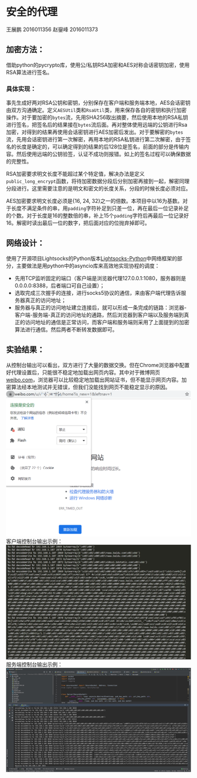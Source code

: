 # 安全的代理

王展鹏 2016011356
赵鋆峰 2016011373

## 加密方法：
借助python的pycrypto库，使用公/私钥RSA加密和AES对称会话密钥加密，使用RSA算法进行签名。

### 具体实现：
事先生成好两对RSA公钥和密钥，分别保存在客户端和服务端本地，AES会话密钥由双方沟通确定。定义`AESUtil`类和`RsaUtil`类，用来保存各自的密钥和执行加密操作。对于要加密的`bytes`流，先用SHA256取出摘要，然后使用本地的RSA私钥进行签名，把签名后的结果接在`bytes`流后面。再对整体使用远端的公钥进行Rsa加密，对得到的结果再使用会话密钥进行AES加密后发出。对于要解密的`bytes`流，先用会话密钥进行第一次解密，再用本地的RSA私钥进行第二次解密，由于签名的长度是确定的，可以确定得到的结果的后128位是签名，前面的部分是传输内容。然后使用远端的公钥验签，认证不成功则报错。如上的签名过程可以确保数据的完整性。

RSA加密要求明文长度不能超过某个特定值，解决办法是定义`public_long_encrypt`函数，将待加密数据分段后分别加密再接到一起，解密同理分段进行。这里需要注意的是明文和密文的长度关系，分段的时候长度必须对应。

AES加密要求明文长度必须是{16, 24, 32}之一的倍数。本项目中以16为基数。对于长度不满足条件的串，用`padding`字符补足到只差一位，再在最后一位记录补足的个数。对于长度是16的整数倍的串，补上15个`padding`字符后再最后一位记录好16。解密时读出最后一位的数字，把后面对应的位抛弃掉即可。

## 网络设计：
使用了开源项目Lightsocks的Python版本[Lightsocks-Python](https://github.com/linw1995/lightsocks-python)中网络框架的部分，主要做法是用python中的asyncio库来高效地实现协程的调度：

* 先用TCP监听固定的端口（客户端是浏览器代理127.0.0.1:1080，服务器则是0.0.0.0:8388，后者端口可自己设置）；
* 选取完成三次握手的连接，进行socks5协议的通信，来由客户端代理告诉服务器真正的访问地址；
* 服务器与真正的访问地址建立连接后，就可以形成一条完成的链路：浏览器-客户端-服务端-真正的访问地址的通路，然后浏览器到客户端以及服务端到真正的访问地址的通信是正常访问，而客户端和服务端则采用了上面提到的加密算法进行通信。然后两者不断转发数据即可。

## 实验结果：
从控制台输出可以看出，双方进行了大量的数据交换。但在Chrome浏览器中配置好代理设置后，只能很不稳定地加载出网页内容。其中对于微博网页[weibo.com](weibo.com)，浏览器可以比较稳定地加载出网站证书，但不能显示网页内容。加密算法经本地测试并无错误，但我们没能找到网页不能稳定显示的原因。
![](证书.png)
客户端控制台输出示例：
![](bytes.png)
服务端控制台输出示例：
![](server.jpg)